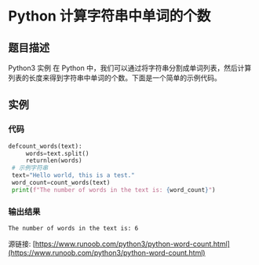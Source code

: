 # Python 计算字符串中单词的个数

## 题目描述
Python3 实例
在 Python 中，我们可以通过将字符串分割成单词列表，然后计算列表的长度来得到字符串中单词的个数。下面是一个简单的示例代码。

## 实例
### 代码
```python
defcount_words(text):
     words=text.split()
     returnlen(words)
 # 示例字符串
 text="Hello world, this is a test."
 word_count=count_words(text)
 print(f"The number of words in the text is: {word_count}")
```
### 输出结果
```
The number of words in the text is: 6
```
源链接: [https://www.runoob.com/python3/python-word-count.html](https://www.runoob.com/python3/python-word-count.html)